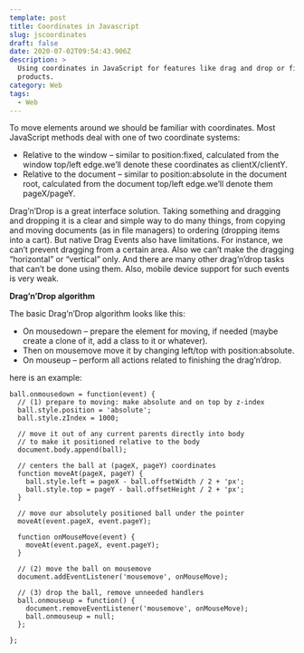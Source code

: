 ```yaml
---
template: post
title: Coordinates in Javascript
slug: jscoordinates
draft: false
date: 2020-07-02T09:54:43.906Z
description: >
  Using coordinates in JavaScript for features like drag and drop or figma like
  products.
category: Web
tags:
  - Web
---
```

To move elements around we should be familiar with coordinates.
Most JavaScript methods deal with one of two coordinate systems:
- Relative to the window – similar to position:fixed, calculated from the window top/left edge.we’ll denote these coordinates as clientX/clientY.
- Relative to the document – similar to position:absolute in the document root, calculated from the document top/left edge.we’ll denote them pageX/pageY.

Drag’n’Drop is a great interface solution. Taking something and dragging and dropping it is a clear and simple way to do many things, from copying and moving documents (as in file managers) to ordering (dropping items into a cart).
But native Drag Events also have limitations. For instance, we can’t prevent dragging from a certain area. Also we can’t make the dragging “horizontal” or “vertical” only. And there are many other drag’n’drop tasks that can’t be done using them. Also, mobile device support for such events is very weak.

**Drag’n’Drop algorithm**

The basic Drag’n’Drop algorithm looks like this:
- On mousedown – prepare the element for moving, if needed (maybe create a clone of it, add a class to it or whatever).
- Then on mousemove move it by changing left/top with position:absolute.
- On mouseup – perform all actions related to finishing the drag’n’drop.

here is an example:
```
ball.onmousedown = function(event) {
  // (1) prepare to moving: make absolute and on top by z-index
  ball.style.position = 'absolute';
  ball.style.zIndex = 1000;

  // move it out of any current parents directly into body
  // to make it positioned relative to the body
  document.body.append(ball);

  // centers the ball at (pageX, pageY) coordinates
  function moveAt(pageX, pageY) {
    ball.style.left = pageX - ball.offsetWidth / 2 + 'px';
    ball.style.top = pageY - ball.offsetHeight / 2 + 'px';
  }

  // move our absolutely positioned ball under the pointer
  moveAt(event.pageX, event.pageY);

  function onMouseMove(event) {
    moveAt(event.pageX, event.pageY);
  }

  // (2) move the ball on mousemove
  document.addEventListener('mousemove', onMouseMove);

  // (3) drop the ball, remove unneeded handlers
  ball.onmouseup = function() {
    document.removeEventListener('mousemove', onMouseMove);
    ball.onmouseup = null;
  };

};
```
